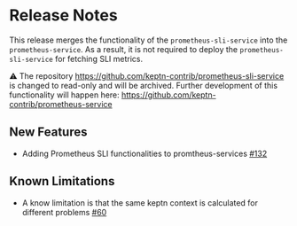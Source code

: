 # Release Notes

This release merges the functionality of the `prometheus-sli-service` into the `prometheus-service`. As a result, it is not required to deploy the `prometheus-sli-service` for fetching SLI metrics. 

:warning: The repository https://github.com/keptn-contrib/prometheus-sli-service is changed to read-only and will be archived. Further development of this functionality will happen here: https://github.com/keptn-contrib/prometheus-service

## New Features

- Adding Prometheus SLI functionalities to promtheus-services [#132](https://github.com/keptn-contrib/prometheus-service/pull/132)

## Known Limitations
- A know limitation is that the same keptn context is calculated for different problems [#60](https://github.com/keptn-contrib/prometheus-service/issues/60)
